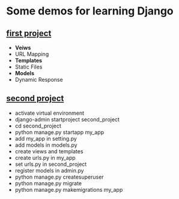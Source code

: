 # Some demos for learning Django
## [first project](first_project)<br>
- **Veiws**
- URL Mapping
- **Templates**
- Static Files
- **Models**
- Dynamic Response

## [second project](second_project)<br>
- activate virtual environment
- django-admin startproject second_project
- cd second_project
- python manage.py startapp my_app
- add my_app in setting.py
- add models in models.py
- create views and templates
- create urls.py in my_app
- set urls.py in second_project
- register models in admin.py
- python manage.py createsuperuser
- python manage.py migrate
- python manage.py makemigrations my_app
